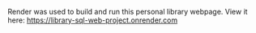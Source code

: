 Render was used to build and run this personal library webpage. View it here: https://library-sql-web-project.onrender.com 
